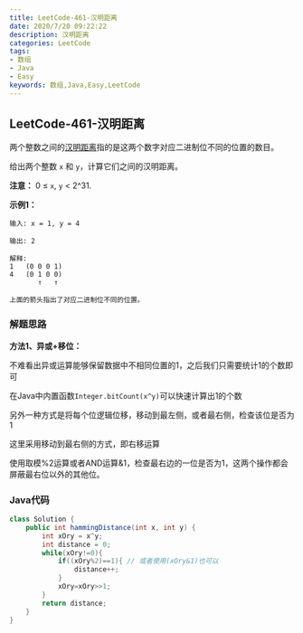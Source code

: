 ```yaml
---
title: LeetCode-461-汉明距离
date: 2020/7/20 09:22:22
description: 汉明距离
categories: LeetCode
tags: 
- 数组
- Java
- Easy
keywords: 数组,Java,Easy,LeetCode
---
```


## LeetCode-461-汉明距离

两个整数之间的[汉明距离](https://baike.baidu.com/item/汉明距离)指的是这两个数字对应二进制位不同的位置的数目。

给出两个整数 `x` 和 `y`，计算它们之间的汉明距离。

**注意：**
0 ≤ `x`, `y` < 2^31.

<!--more-->

**示例1：**

```
输入: x = 1, y = 4

输出: 2

解释:
1   (0 0 0 1)
4   (0 1 0 0)
       ↑   ↑

上面的箭头指出了对应二进制位不同的位置。
```

### 解题思路

**方法1、异或+移位：**

不难看出异或运算能够保留数据中不相同位置的1，之后我们只需要统计1的个数即可

在Java中内置函数`Integer.bitCount(x^y)`可以快速计算出1的个数

另外一种方式是将每个位逻辑位移，移动到最左侧，或者最右侧，检查该位是否为1

这里采用移动到最右侧的方式，即右移运算

使用取模%2运算或者AND运算&1，检查最右边的一位是否为1，这两个操作都会屏蔽最右位以外的其他位。

### Java代码

```java
class Solution {
    public int hammingDistance(int x, int y) {
        int xOry = x^y;
        int distance = 0;
        while(xOry!=0){
            if((xOry%2)==1){ // 或者使用(xOry&1)也可以
                distance++;
            }
            xOry=xOry>>1;
        }
        return distance;
    }
}
```
